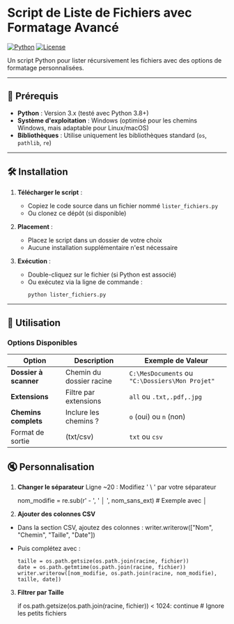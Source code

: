 # Script de Liste de Fichiers avec Formatage Avancé

[![Python](https://img.shields.io/badge/Python-3.x-blue)](https://www.python.org/)
[![License](https://img.shields.io/badge/License-MIT-green)](https://opensource.org/licenses/MIT)

Un script Python  pour lister récursivement les fichiers avec des options de formatage personnalisées.

---

## 📌 Prérequis

- **Python** : Version 3.x (testé avec Python 3.8+)
- **Système d'exploitation** : Windows (optimisé pour les chemins Windows, mais adaptable pour Linux/macOS)
- **Bibliothèques** : Utilise uniquement les bibliothèques standard (`os`, `pathlib`, `re`)

---

## 🛠 Installation

1. **Télécharger le script** :
   - Copiez le code source dans un fichier nommé `lister_fichiers.py`
   - Ou clonez ce dépôt (si disponible)

2. **Placement** :
   - Placez le script dans un dossier de votre choix
   - Aucune installation supplémentaire n'est nécessaire

3. **Exécution** :
   - Double-cliquez sur le fichier (si Python est associé)
   - Ou exécutez via la ligne de commande :
     ```bash
     python lister_fichiers.py
     ```

---

## 🚀 Utilisation

### Options Disponibles

| Option | Description | Exemple de Valeur |
|--------|-------------|-------------------|
| **Dossier à scanner** | Chemin du dossier racine | `C:\MesDocuments` ou `"C:\Dossiers\Mon Projet"` |
| **Extensions** | Filtre par extensions | `all` ou `.txt,.pdf,.jpg` |
| **Chemins complets** | Inclure les chemins ? | `o` (oui) ou `n` (non) |
|Format de sortie |(txt/csv)| `txt` ou `csv`|


<h2>&#128263; Personnalisation</h2>

1. **Changer le séparateur**
Ligne ~20 : Modifiez ' \\ ' par votre séparateur

      nom_modifie = re.sub(r' - ', ' │ ', nom_sans_ext)  # Exemple avec │

2. **Ajouter des colonnes CSV**

* Dans la section CSV, ajoutez des colonnes :
      writer.writerow(["Nom", "Chemin", "Taille", "Date"])

* Puis complétez avec :

      taille = os.path.getsize(os.path.join(racine, fichier))
      date = os.path.getmtime(os.path.join(racine, fichier))
      writer.writerow([nom_modifie, os.path.join(racine, nom_modifie), taille, date])

3. **Filtrer par Taille**

   if os.path.getsize(os.path.join(racine, fichier)) < 1024:
    continue  # Ignore les petits fichiers
